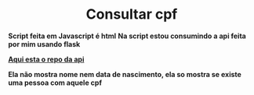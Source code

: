 <h1 style="text-align: center;">Consultar cpf</h1>


<b>Script feita em Javascript é html</b>
<b>Na script estou consumindo a api feita por mim usando flask</p>

<a href="https://github.com/Shateizin/heroku-api-flask"> Aqui esta o repo da api</a>

<b>Ela não mostra nome nem data de nascimento, ela so mostra se existe uma pessoa com aquele cpf</b>


